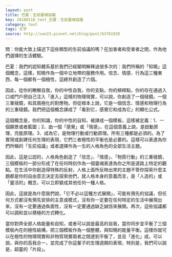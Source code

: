 ```yaml
---
layout: post
title: 巴夏：生前靈魂協議
key: 20180110_text_巴夏：生前靈魂協議
category: text
tags: 文字
source: http://san23.pixnet.net/blog/post/63761920
---
```



問：你能大致上描述下這些類型的生前協議的嗎？在加害者和受害者之間，作為他們選擇的生活體驗。

巴夏：我們的認知體系基於我們已經闡明解釋過很多次的：我們所稱的「知曉」這個概念，這樣，知曉作為一個中立地帶的服務作用。信念、情感、行為這三種東西，每一個都有一個極性，這總共創造了六個。

因此，從你的瞭解自我，你的中性自我，你的支點，你的槓桿點，你的存在通過入口或門戶把自己注入「進入」這樣的物理現實，可以說，你創造了一個稜鏡。一個三重稜鏡，和其兩極化的對應物。但從根本上說，它是一個信念、情感和物理行為的三重稜鏡。我們把這個概念譯成了「看到它，感覺它和成為它」的顯化公式。

這個概念是，你的知識，你的中性的自知，被譯成一個模板，這樣被定義：1、一個願景或者藍圖；2、由一個「感覺」或「情感」，在這個意義上說，是啟動原理，充能原理。3、成為它，是物理行動或行動原理。所有三種都是必須的。為了實現或創建任何生理的表現，它們三者極性的平衡也是必要的。這樣可以表達為你們所稱的「生前協議」或者選擇作為一生的人格角色的全部生活主題。

因此，這是公認的，人格角色創造了「信念」、「情感」、「物質行動」的三重稜鏡，三個模板的一部分形成了在任何時刻作為一個靈魂表達為你之所是道路上特定的觀點。在生活中你創造得特殊的反射，人格上面所反映出來的主題不管你探索什麼主題都是你的自由意志決定去探索他們，就人格本身的意義而言，是「人造的」或「靈活的」概念，可以立即變成其他任何一種人格。

因此，這就是為什麼我們說，「它不必以這種方式展開」，可能有預先的協議，但任何方式都沒有預先安排的主意或模式，沒有你一定要在任何特定的生活中展現出來，沒有一定要通過負面性，沒有一定要通過缺乏誠信來展開。再次，這些協議都可以調和並以積極的方式轉化。

當你對齊全部人格能量和自知，或者可以說是最高的自我，當你同步並平衡了三個模板內在的極性結構，把三個模板作為一個整體，與知曉的能量平衡。這樣你就可以在極性的物理現實和非物質現實兩者之間達到平衡了，並且「進化」成，可以說，與你的高我合一，並完成了你這輩子的生理週期的表現，特別是，我們可以說是，超靈的「片段」。
